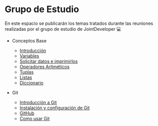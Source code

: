 # Grupo de Estudio

En este espacio se publicarán los temas tratados durante las reuniones realizadas por el grupo de estudio de JointDeveloper :computer:

* Conceptos Base
	* [Introducción](./introduccion.md)
	* [Variables](./variables.md)
	* [Solicitar datos e imprimirlos](./input.md)
	* [Operadores Aritméticos](./aritmeticos.md)
	* [Tuplas](./tupla.md)
	* [Listas](./lista.md)
	* [Diccionario](./diccionario.md)

* Git
	* [Introducción a Git](./git_inicio.md)
	* [Instalación y configuración de Git](./git_config.md)
	* [GitHub](./github.md)
	* [Como usar Git](./git_comandos.md)